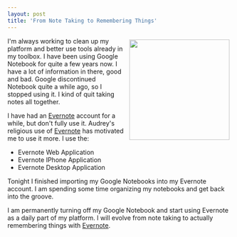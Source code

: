 ```yaml
---
layout: post
title: 'From Note Taking to Remembering Things'
---
```

<img class="alignnone" style="padding: 5px;" title="Evernote" src="http://kinlane-productions.s3.amazonaws.com/evernote.jpg" alt="" width="225" align="right" />I'm always working to clean up my platform and better use tools already in my toolbox. I have been using Google Notebook for quite a few years now. I have a lot of information in there, good and bad. Google discontinued Notebook quite a while ago, so I stopped using it. I kind of quit taking notes all together.<p></p>
I have had an <a href="http://www.evernote.com/" target="_blank">Evernote</a> account for a while, but don't fully use it. Audrey's religious use of <a href="http://www.evernote.com/" target="_blank">Evernote</a> has motivated me to use it more. I use the:
<ul class="mainlist">
	<li>Evernote Web Application</li>
	<li>Evernote IPhone Application</li>
	<li>Evernote Desktop Application</li>
</ul>
Tonight I finished importing my Google Notebooks into my Evernote account. I am spending some time organizing my notebooks and get back into the groove.<p></p>
I am permanently turning off my Google Notebook and start using Evernote as a daily part of my platform. I will evolve from note taking to actually remembering things with <a href="http://www.evernote.com/" target="_blank">Evernote</a>.